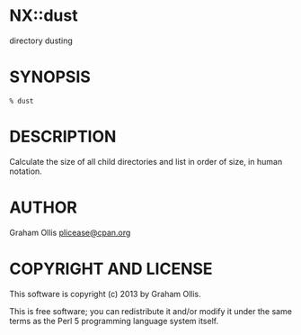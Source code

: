 # NX::dust

directory dusting

# SYNOPSIS

```
% dust
```

# DESCRIPTION

Calculate the size of all child directories and list
in order of size, in human notation.

# AUTHOR

Graham Ollis <plicease@cpan.org>

# COPYRIGHT AND LICENSE

This software is copyright (c) 2013 by Graham Ollis.

This is free software; you can redistribute it and/or modify it under
the same terms as the Perl 5 programming language system itself.
